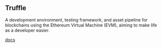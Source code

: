 ## Truffle
A development environment, testing framework, and asset pipeline for blockchains using the Ethereum Virtual Machine (EVM), aiming to make life as a developer easier.

[docs](https://archive.trufflesuite.com/docs/truffle/)

